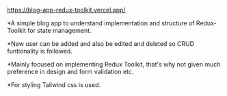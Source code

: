 https://blog-app-redux-toolkit.vercel.app/


*A simple blog app to understand implementation and structure of Redux-Toolkit  for state management.

*New user can be added and also  be edited and deleted so CRUD funtionality is followed.

*Mainly focused on implementing Redux Toolkit, that's why not given much preference in design and form validation etc.

*For styling Tailwind css is used.
